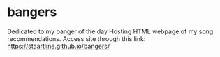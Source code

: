 # bangers
Dedicated to my banger of the day
Hosting HTML webpage of my song recommendations. 
Access site through this link: https://staartline.github.io/bangers/
